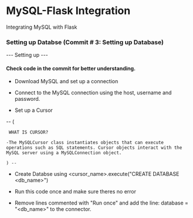 # MySQL-Flask Integration
 Integrating MySQL with Flask

### Setting up Databse (Commit # 3: Setting up Database)
--- Setting up ---
#### Check code in the commit for better understanding.

- Download MySQL and set up a connection

- Connect to the MySQL connection using the host, username and password.

- Set up a Cursor

 -- (

     WHAT IS CURSOR?

    -The MySQLCursor class instantiates objects that can execute operations such as SQL statements. Cursor objects interact with the MySQL server using a MySQLConnection object. 
    
    ) --

- Create Databse using <cursor_name>.execute("CREATE DATABASE <db_name>")

- Run this code once and make sure theres no error

- Remove lines commented with "Run once" and add the line:
database = "<db_name>" to the connector.
###
